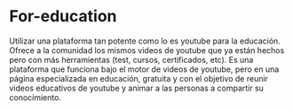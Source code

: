 # For-education
Utilizar una plataforma tan potente como lo es youtube para la educación. Ofrece a la comunidad los mismos videos de youtube que ya están hechos pero con más herramientas (test, cursos, certificados, etc). Es una plataforma que funciona bajo el motor de videos de youtube, pero en una página especializada en educación, gratuita y con el objetivo de reunir videos educativos de youtube y animar a las personas a compartir su conocimiento.
